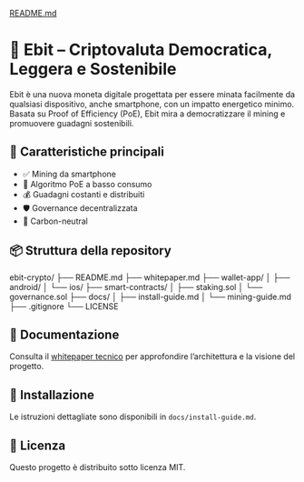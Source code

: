 [README.md](https://github.com/user-attachments/files/22993104/README.md)
# 💠 Ebit – Criptovaluta Democratica, Leggera e Sostenibile

Ebit è una nuova moneta digitale progettata per essere minata facilmente da qualsiasi dispositivo, anche smartphone, con un impatto energetico minimo. Basata su Proof of Efficiency (PoE), Ebit mira a democratizzare il mining e promuovere guadagni sostenibili.

## 🚀 Caratteristiche principali

- ✅ Mining da smartphone
- 🔋 Algoritmo PoE a basso consumo
- 💰 Guadagni costanti e distribuiti
- 🛡️ Governance decentralizzata
- 🌱 Carbon-neutral

## 📦 Struttura della repository

ebit-crypto/ ├── README.md ├── whitepaper.md ├── wallet-app/ │ ├── android/ │ └── ios/ ├── smart-contracts/ │ ├── staking.sol │ └── governance.sol ├── docs/ │ ├── install-guide.md │ └── mining-guide.md ├── .gitignore └── LICENSE

## 📄 Documentazione

Consulta il [whitepaper tecnico](whitepaper.md) per approfondire l’architettura e la visione del progetto.

## 📱 Installazione

Le istruzioni dettagliate sono disponibili in `docs/install-guide.md`.

## 📜 Licenza

Questo progetto è distribuito sotto licenza MIT.
